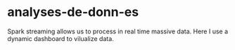 # analyses-de-donn-es
Spark streaming allows us to process in real time massive data. Here I use a dynamic dashboard to vilualize data.
